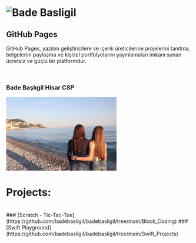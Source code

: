 # ![Bade Basligil]()

## GitHub Pages

GitHub Pages, yazılım geliştiricilere ve içerik üreticilerine projelerini tanıtma, belgelerini paylaşma ve kişisel portfolyolarını yayınlamaları imkanı sunan ücretsiz ve güçlü bir platformdur.

<br>

### Bade Başlıgil Hisar CSP

<img src="IMG_7788.JPG" width="300">

<br>

# Projects:

<br>
### [Scratch - Tic-Tac-Toe](https://github.com/badebasligil/badebasligil/tree/main/Block_Coding)
### [Swift Playground](https://github.com/badebasligil/badebasligil/tree/main/Swift_Projects)

